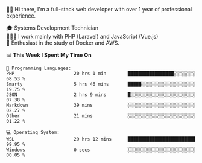 🧑🏻 Hi there, I'm a full-stack web developer with over 1 year of professional experience.

🎓 Systems Development Technician<br/>
🧑🏻‍💻 I work mainly with PHP (Laravel) and JavaScript (Vue.js)<br/>
📘 Enthusiast in the study of Docker and AWS.<br/>

<!--START_SECTION:waka-->
📊 **This Week I Spent My Time On** 

```text
💬 Programming Languages: 
PHP                      20 hrs 1 min        █████████████████░░░░░░░░   68.53 % 
Smarty                   5 hrs 46 mins       █████░░░░░░░░░░░░░░░░░░░░   19.75 % 
JSON                     2 hrs 9 mins        █░░░░░░░░░░░░░░░░░░░░░░░░   07.38 % 
Markdown                 39 mins             ░░░░░░░░░░░░░░░░░░░░░░░░░   02.27 % 
Other                    21 mins             ░░░░░░░░░░░░░░░░░░░░░░░░░   01.22 % 

💻 Operating System: 
WSL                      29 hrs 12 mins      █████████████████████████   99.95 % 
Windows                  0 secs              ░░░░░░░░░░░░░░░░░░░░░░░░░   00.05 % 

```


<!--END_SECTION:waka-->
